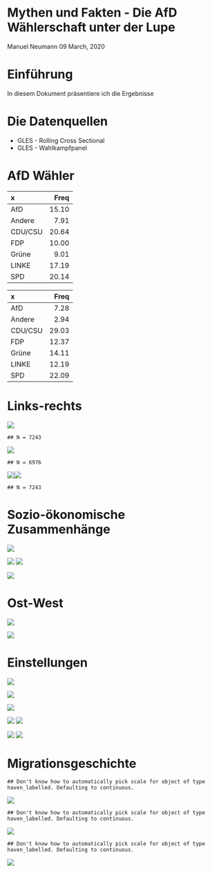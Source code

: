 Mythen und Fakten - Die AfD Wählerschaft unter der Lupe
================
Manuel Neumann
09 March, 2020

# Einführung

In diesem Dokument präsentiere ich die Ergebnisse

# Die Datenquellen

  - GLES - Rolling Cross Sectional
  - GLES - Wahlkampfpanel

# AfD Wähler

| x       |  Freq |
| :------ | ----: |
| AfD     | 15.10 |
| Andere  |  7.91 |
| CDU/CSU | 20.64 |
| FDP     | 10.00 |
| Grüne   |  9.01 |
| LINKE   | 17.19 |
| SPD     | 20.14 |

| x       |  Freq |
| :------ | ----: |
| AfD     |  7.28 |
| Andere  |  2.94 |
| CDU/CSU | 29.03 |
| FDP     | 12.37 |
| Grüne   | 14.11 |
| LINKE   | 12.19 |
| SPD     | 22.09 |

# Links-rechts

![](plots/MgR-links-rechts-1.png)<!-- -->

    ## N = 7243

![](plots/MgR-links-rechts-immi-1.png)<!-- -->

    ## N = 6976

![](plots/MgR-links-rechts-gender-1.png)<!-- -->![](plots/MgR-links-rechts-gender-1.gif)<!-- -->

    ## N = 7243

# Sozio-ökonomische Zusammenhänge

![](plots/MgR-gender_plot-1.png)<!-- -->

![](plots/MgR-age_plot-1.png)<!-- -->
![](plots/MgR-ageplot2-1.png)<!-- -->

![](plots/MgR-ageplot3-1.png)<!-- -->

# Ost-West

![](plots/MgR-ostwest_plot-1.png)<!-- -->

![](plots/MgR-ostwest_plot1-1.png)<!-- -->

# Einstellungen

![](plots/MgR-outgroup_plot1-1.png)<!-- -->

![](plots/MgR-outgroup_plot2a-1.png)<!-- -->

![](plots/MgR-outgroup_plot2b-1.png)<!-- -->

![](plots/MgR-outgroup_plot2c-1.png)<!-- -->
![](plots/MgR-outgroup_plot2d-1.png)<!-- -->

![](plots/MgR-outgroup_plot_extreme1-1.png)<!-- -->
![](plots/MgR-outgroup_plot_extreme2-1.png)<!-- -->

# Migrationsgeschichte

    ## Don't know how to automatically pick scale for object of type haven_labelled. Defaulting to continuous.

![](plots/MgR-migration-1.png)<!-- -->

    ## Don't know how to automatically pick scale for object of type haven_labelled. Defaulting to continuous.

![](plots/MgR-migration1-1.png)<!-- -->

    ## Don't know how to automatically pick scale for object of type haven_labelled. Defaulting to continuous.

![](plots/MgR-migration2-1.png)<!-- -->
